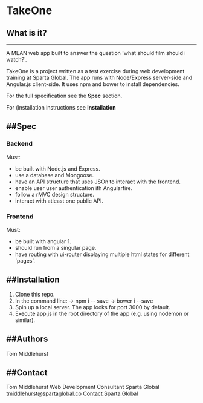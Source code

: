 # TakeOne
## What is it?
-------------
A MEAN web app built to answer the question 'what should film should i watch?'.

TakeOne is a project written as a test exercise during web development training at Sparta Global.
The app runs with Node/Express server-side and Angular.js client-side.
It uses npm and bower to install dependencies.

For the full specification see the **Spec** section.

For (installation instructions see **Installation**

##Spec
------
### Backend
Must:
 - be built with Node.js and Express.
 - use a database and Mongoose.
 - have an API structure that uses JSOn to interact with the frontend.
 - enable user user authentication ith Angularfire.
 - follow a rMVC design structure.
 - interact with atleast one public API.

### Frontend
Must:
 - be built with angular 1.
 - should run from a singular page.
 - have routing with ui-router displaying multiple html states for different 'pages'.


##Installation
--------------
1. Clone this repo.
2. In the command line:
  -> npm i -- save
  -> bower i --save
3. Spin up a local server. The app looks for port 3000 by default.
4. Execute app.js in the root directory of the app (e.g. using nodemon or similar).

##Authors
--------
Tom Middlehurst

##Contact
--------
Tom Middlehurst
Web Development Consultant
Sparta Global
tmiddlehurst@spartaglobal.co
[Contact Sparta Global](http://spartaglobal.com/contact-us/)

